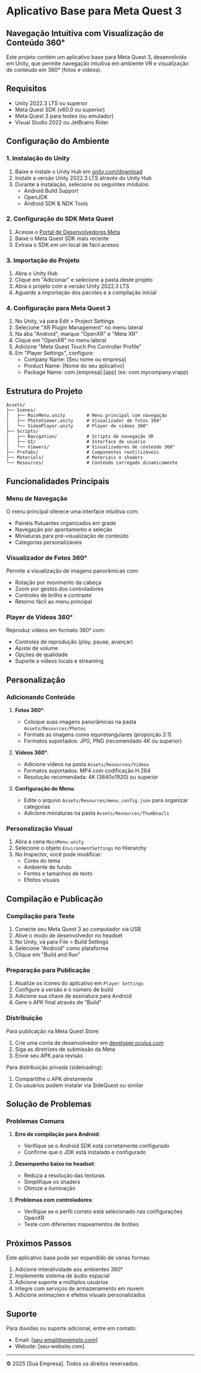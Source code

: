 # Aplicativo Base para Meta Quest 3
## Navegação Intuitiva com Visualização de Conteúdo 360°

Este projeto contém um aplicativo base para Meta Quest 3, desenvolvido em Unity, que permite navegação intuitiva em ambiente VR e visualização de conteúdo em 360° (fotos e vídeos).

## Requisitos

- Unity 2022.3 LTS ou superior
- Meta Quest SDK (v60.0 ou superior)
- Meta Quest 3 para testes (ou emulador)
- Visual Studio 2022 ou JetBrains Rider

## Configuração do Ambiente

### 1. Instalação do Unity

1. Baixe e instale o Unity Hub em [unity.com/download](https://unity.com/download)
2. Instale a versão Unity 2022.3 LTS através do Unity Hub
3. Durante a instalação, selecione os seguintes módulos:
   - Android Build Support
   - OpenJDK
   - Android SDK & NDK Tools

### 2. Configuração do SDK Meta Quest

1. Acesse o [Portal de Desenvolvedores Meta](https://developer.oculus.com/downloads/package/meta-quest-sdk/)
2. Baixe o Meta Quest SDK mais recente
3. Extraia o SDK em um local de fácil acesso

### 3. Importação do Projeto

1. Abra o Unity Hub
2. Clique em "Adicionar" e selecione a pasta deste projeto
3. Abra o projeto com a versão Unity 2022.3 LTS
4. Aguarde a importação dos pacotes e a compilação inicial

### 4. Configuração para Meta Quest 3

1. No Unity, vá para Edit > Project Settings
2. Selecione "XR Plugin Management" no menu lateral
3. Na aba "Android", marque "OpenXR" e "Meta XR"
4. Clique em "OpenXR" no menu lateral
5. Adicione "Meta Quest Touch Pro Controller Profile"
6. Em "Player Settings", configure:
   - Company Name: [Seu nome ou empresa]
   - Product Name: [Nome do seu aplicativo]
   - Package Name: com.[empresa].[app] (ex: com.mycompany.vrapp)

## Estrutura do Projeto

```
Assets/
├── Scenes/
│   ├── MainMenu.unity        # Menu principal com navegação
│   ├── PhotoViewer.unity     # Visualizador de fotos 360°
│   └── VideoPlayer.unity     # Player de vídeos 360°
├── Scripts/
│   ├── Navigation/           # Scripts de navegação VR
│   ├── UI/                   # Interface de usuário
│   └── Viewers/              # Visualizadores de conteúdo 360°
├── Prefabs/                  # Componentes reutilizáveis
├── Materials/                # Materiais e shaders
└── Resources/                # Conteúdo carregado dinamicamente
```

## Funcionalidades Principais

### Menu de Navegação

O menu principal oferece uma interface intuitiva com:
- Painéis flutuantes organizados em grade
- Navegação por apontamento e seleção
- Miniaturas para pré-visualização de conteúdo
- Categorias personalizáveis

### Visualizador de Fotos 360°

Permite a visualização de imagens panorâmicas com:
- Rotação por movimento da cabeça
- Zoom por gestos dos controladores
- Controles de brilho e contraste
- Retorno fácil ao menu principal

### Player de Vídeos 360°

Reproduz vídeos em formato 360° com:
- Controles de reprodução (play, pause, avançar)
- Ajuste de volume
- Opções de qualidade
- Suporte a vídeos locais e streaming

## Personalização

### Adicionando Conteúdo

1. **Fotos 360°**:
   - Coloque suas imagens panorâmicas na pasta `Assets/Resources/Photos`
   - Formate as imagens como equiretangulares (proporção 2:1)
   - Formatos suportados: JPG, PNG (recomendado 4K ou superior)

2. **Vídeos 360°**:
   - Adicione vídeos na pasta `Assets/Resources/Videos`
   - Formatos suportados: MP4 com codificação H.264
   - Resolução recomendada: 4K (3840x1920) ou superior

3. **Configuração do Menu**:
   - Edite o arquivo `Assets/Resources/menu_config.json` para organizar categorias
   - Adicione miniaturas na pasta `Assets/Resources/Thumbnails`

### Personalização Visual

1. Abra a cena `MainMenu.unity`
2. Selecione o objeto `EnvironmentSettings` no Hierarchy
3. No Inspector, você pode modificar:
   - Cores do tema
   - Ambiente de fundo
   - Fontes e tamanhos de texto
   - Efeitos visuais

## Compilação e Publicação

### Compilação para Teste

1. Conecte seu Meta Quest 3 ao computador via USB
2. Ative o modo de desenvolvedor no headset
3. No Unity, vá para File > Build Settings
4. Selecione "Android" como plataforma
5. Clique em "Build and Run"

### Preparação para Publicação

1. Atualize os ícones do aplicativo em `Player Settings`
2. Configure a versão e o número de build
3. Adicione sua chave de assinatura para Android
4. Gere o APK final através de "Build"

### Distribuição

Para publicação na Meta Quest Store:
1. Crie uma conta de desenvolvedor em [developer.oculus.com](https://developer.oculus.com)
2. Siga as diretrizes de submissão da Meta
3. Envie seu APK para revisão

Para distribuição privada (sideloading):
1. Compartilhe o APK diretamente
2. Os usuários podem instalar via SideQuest ou similar

## Solução de Problemas

### Problemas Comuns

1. **Erro de compilação para Android**:
   - Verifique se o Android SDK está corretamente configurado
   - Confirme que o JDK está instalado e configurado

2. **Desempenho baixo no headset**:
   - Reduza a resolução das texturas
   - Simplifique os shaders
   - Otimize a iluminação

3. **Problemas com controladores**:
   - Verifique se o perfil correto está selecionado nas configurações OpenXR
   - Teste com diferentes mapeamentos de botões

## Próximos Passos

Este aplicativo base pode ser expandido de várias formas:

1. Adicione interatividade aos ambientes 360°
2. Implemente sistema de áudio espacial
3. Adicione suporte a múltiplos usuários
4. Integre com serviços de armazenamento em nuvem
5. Adicione animações e efeitos visuais personalizados

## Suporte

Para dúvidas ou suporte adicional, entre em contato:
- Email: [seu-email@exemplo.com]
- Website: [seu-website.com]

---

© 2025 [Sua Empresa]. Todos os direitos reservados.
